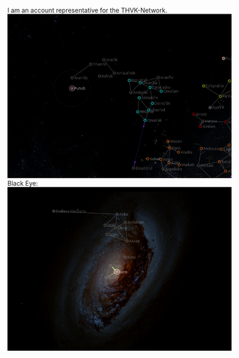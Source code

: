 I am an account representative for the THVK-Network.
<img src="https://github.com/thvk-net/thvk-net/blob/e8f6ed69759c569ace9bc19c6e0060a5871e35f6/milky_way_map.png" alt="Map Changes">
Black Eye:
 <img src="https://github.com/thvk-net/thvk-net/blob/e8f6ed69759c569ace9bc19c6e0060a5871e35f6/black_eye_map.png" alt="Map Changes"/>
